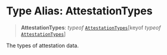 # Type Alias: AttestationTypes

> **AttestationTypes**: *typeof* [`AttestationTypes`](../variables/AttestationTypes.md)\[keyof *typeof* [`AttestationTypes`](../variables/AttestationTypes.md)\]

The types of attestation data.
